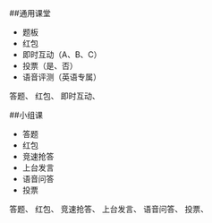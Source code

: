 ##通用课堂

- 题板
- 红包
- 即时互动（A、B、C）
- 投票（是、否）
- 语音评测（英语专属）


答题、
红包、
即时互动、




##小组课


- 答题
- 红包
- 竞速抢答
- 上台发言
- 语音问答
- 投票

答题、
红包、
竞速抢答、
上台发言、
语音问答、
投票、